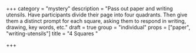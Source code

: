 +++
category = "mystery"
description = "Pass out paper and writing utensils. Have participants divide their page into four quadrants. Then give them a distinct prompt for each square, asking them to respond in writing, drawing, key words, etc."
draft = true
group = "individual"
props = ["paper", "writing-utensils"]
title = "4 Squares "

+++
